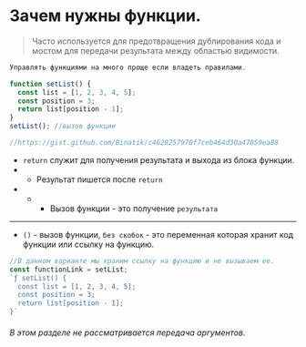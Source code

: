 # Зачем нужны функции.  
> Часто используется для предотвращения дублирования кода и мостом для передачи результата между областью видимости. 
```js  
Управлять функциями на много проще если владеть правилами. 
```
```js  
function setList() {
  const list = [1, 2, 3, 4, 5];
  const position = 3;
  return list[position - 1];
}
setList(); //вызов функции 

//https://gist.github.com/Binatik/c4628257970f7ceb464d30a47059ea88
``` 
- `return` служит для получения результата и выхода из блока функции.
- - Результат пишется после  `return` 
- - - Вызов функции - это получение `результата` 
___
- `()` - вызов функции, `без скобок` - это переменная которая хранит код функции или ссылку на функцию. 
```js   
//В данном варианте мы храним ссылку на функцию и не вызываем ее.
const functionLink = setList;  
`ƒ setList() {
  const list = [1, 2, 3, 4, 5];
  const position = 3;
  return list[position - 1];
}`
```
###### В этом разделе не рассматривается передача аргументов.